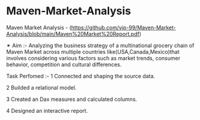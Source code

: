 # Maven-Market-Analysis

Maven Market Analysis - (https://github.com/vip-99/Maven-Market-Analysis/blob/main/Maven%20Market%20Report.pdf)

✴ Aim :-
Analyzing the business strategy of a multinational grocery chain of Maven Market across multiple countries like(USA,Canada,Mexico)that involves considering various factors such as market trends, consumer behavior, competition and cultural differences.


Task Perfomed :-
1 Connected and shaping the source data.

2 Builded a relational model.

3 Created an Dax measures and calculated columns.

4 Designed an interactive report.
